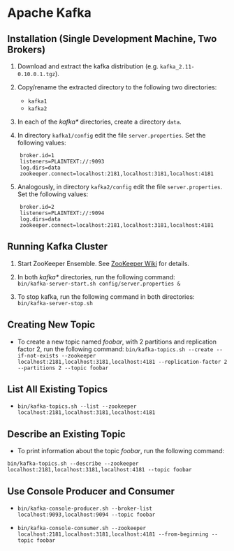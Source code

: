 # Apache Kafka

## Installation (Single Development Machine, Two Brokers)

1. Download and extract the kafka distribution (e.g. `kafka_2.11-0.10.0.1.tgz`).

2. Copy/rename the extracted directory to the following two directories:
    * `kafka1`
    * `kafka2`
    
3. In each of the _kafka*_ directories, create a directory `data`.

4. In directory `kafka1/config` edit the file `server.properties`. Set the following values:
```
    broker.id=1
    listeners=PLAINTEXT://:9093
    log.dirs=data    
    zookeeper.connect=localhost:2181,localhost:3181,localhost:4181
```

5. Analogously, in directory `kafka2/config` edit the file `server.properties`. Set the following values:
```
    broker.id=2
    listeners=PLAINTEXT://:9094
    log.dirs=data
    zookeeper.connect=localhost:2181,localhost:3181,localhost:4181
```


## Running Kafka Cluster

1. Start ZooKeeper Ensemble. See [ZooKeeper Wiki](zookeeper.md) for details.

2. In both _kafka*_ directories, run the following command:  
`bin/kafka-server-start.sh config/server.properties &`

3. To stop kafka, run the following command in both directories:
`bin/kafka-server-stop.sh` 


## Creating New Topic

* To create a new topic named _foobar_, with 2 partitions and replication factor 2, run the following command:
`bin/kafka-topics.sh --create --if-not-exists --zookeeper localhost:2181,localhost:3181,localhost:4181 --replication-factor 2 --partitions 2 --topic foobar`


## List All Existing Topics

* `bin/kafka-topics.sh --list --zookeeper localhost:2181,localhost:3181,localhost:4181`


## Describe an Existing Topic

* To print information about the topic _foobar_, run the following command:

`bin/kafka-topics.sh --describe --zookeeper localhost:2181,localhost:3181,localhost:4181 --topic foobar`


## Use Console Producer and Consumer

* `bin/kafka-console-producer.sh --broker-list localhost:9093,localhost:9094 --topic foobar`

* `bin/kafka-console-consumer.sh --zookeeper localhost:2181,localhost:3181,localhost:4181 --from-beginning --topic foobar`
